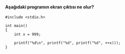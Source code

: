 #### Aşağıdaki programın ekran çıktısı ne olur?


```
#include <stdio.h>

int main()
{
	int x = 999;

	printf("%d\n", printf("%d", printf("%d", ++x)));
}
```
